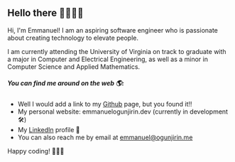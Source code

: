 ## Hello there 👋🏾👋🏾

Hi, I'm Emmanuel! I am an aspiring software engineer who is passionate about creating technology to elevate people.

I am currently attending the University of Virginia on track to graduate with a major in Computer and Electrical Engineering,
as well as a minor in Computer Science and Applied Mathematics.

##### You can find me around on the web 🌎:

- Well I would add a link to my <a href="https://github.com/emmanuelogunjirin">Github</a> page, but you found it!!
- My personal website: emmanuelogunjirin.dev (currently in development 🛠)
- My <a href="https://www.linkedin.com/in/emmanuel-ogunjirin-777303178/">LinkedIn</a> profile 👔
- You can also reach me by email at emmanuel@ogunjirin.me

Happy coding! 👨🏾‍💻
